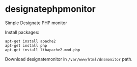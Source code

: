 # designatephpmonitor
Simple Designate PHP monitor

Install packages:
```
apt-get install apache2
apt-get install php
apt-get install libapache2-mod-php
```

Download designatemonitor in `/var/www/html/dnsmonitor` path. 
